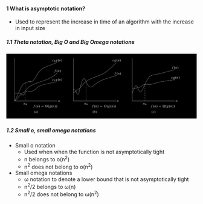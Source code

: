 
#### 1 What is asymptotic notation?
- Used to represent the increase in time of an algorithm with the increase in input size

##### 1.1 Theta notation, Big O and Big Omega notations
![](./Attachments/Images/asymptotic_notations.png)

##### 1.2 Small o, small omega notations
- Small o notation
	- Used when when the function is not asymptotically tight 
	- n belongs to o(n<sup>2</sup>)
	- n<sup>2</sup> does not belong to o(n<sup>2</sup>)
- Small omega notations
	- ω notation to denote a lower bound that is not asymptotically tight
	- n<sup>2</sup>/2 belongs to ω(n)
	- n<sup>2</sup>/2 does not belong to ω(n<sup>2</sup>)
